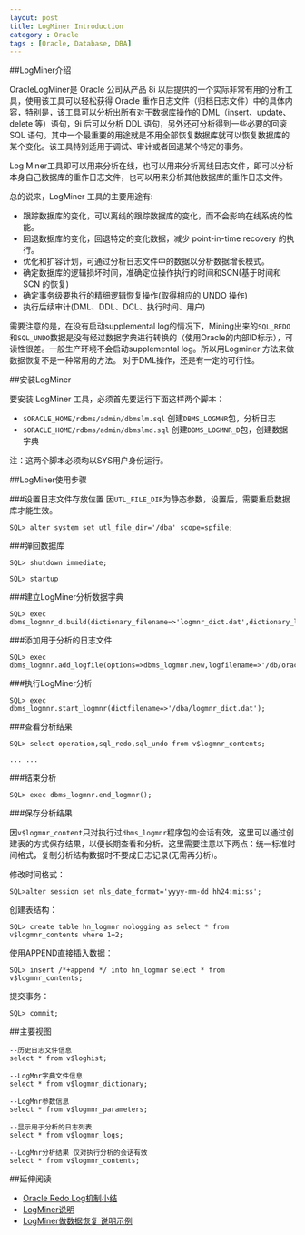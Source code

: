 ```yaml
---
layout: post
title: LogMiner Introduction
category : Oracle
tags : [Oracle, Database, DBA]
---
```


##LogMiner介绍

OracleLogMiner是 Oracle 公司从产品 8i 以后提供的一个实际非常有用的分析工具，使用该工具可以轻松获得 Oracle 重作日志文件（归档日志文件）中的具体内容，特别是，该工具可以分析出所有对于数据库操作的 DML（insert、update、delete 等）语句，9i 后可以分析 DDL 语句，另外还可分析得到一些必要的回滚 SQL 语句。其中一个最重要的用途就是不用全部恢复数据库就可以恢复数据库的某个变化。该工具特别适用于调试、审计或者回退某个特定的事务。

Log Miner工具即可以用来分析在线，也可以用来分析离线日志文件，即可以分析本身自己数据库的重作日志文件，也可以用来分析其他数据库的重作日志文件。

总的说来，LogMiner 工具的主要用途有:

* 跟踪数据库的变化，可以离线的跟踪数据库的变化，而不会影响在线系统的性能。
* 回退数据库的变化，回退特定的变化数据，减少 point-in-time recovery 的执行。
* 优化和扩容计划，可通过分析日志文件中的数据以分析数据增长模式。
* 确定数据库的逻辑损坏时间，准确定位操作执行的时间和SCN(基于时间和SCN 的恢复)
* 确定事务级要执行的精细逻辑恢复操作(取得相应的 UNDO 操作)
* 执行后续审计(DML、DDL、DCL、执行时间、用户)

需要注意的是，在没有启动supplemental log的情况下，Mining出来的`SQL_REDO`和`SQL_UNDO`数据是没有经过数据字典进行转换的（使用Oracle的内部ID标示），可读性很差。一般生产环境不会启动supplemental log。所以用Logminer 方法来做数据恢复不是一种常用的方法。 对于DML操作，还是有一定的可行性。

##安装LogMiner

要安装 LogMiner 工具，必须首先要运行下面这样两个脚本：

* `$ORACLE_HOME/rdbms/admin/dbmslm.sql` 	创建`DBMS_LOGMNR`包，分析日志
* `$ORACLE_HOME/rdbms/admin/dbmslmd.sql` 	创建`DBMS_LOGMNR_D`包，创建数据字典

注：这两个脚本必须均以SYS用户身份运行。


##LogMiner使用步骤

###设置日志文件存放位置
因`UTL_FILE_DIR`为静态参数，设置后，需要重启数据库才能生效。

	SQL> alter system set utl_file_dir='/dba' scope=spfile;

###弹回数据库

	SQL> shutdown immediate;

	SQL> startup

###建立LogMiner分析数据字典

	SQL> exec dbms_logmnr_d.build(dictionary_filename=>'logmnr_dict.dat',dictionary_location=>'/dba');

###添加用于分析的日志文件

	SQL> exec dbms_logmnr.add_logfile(options=>dbms_logmnr.new,logfilename=>'/db/oracle/arch/1_9_808334794.arc');	

###执行LogMiner分析

	SQL> exec dbms_logmnr.start_logmnr(dictfilename=>'/dba/logmnr_dict.dat');

###查看分析结果

	SQL> select operation,sql_redo,sql_undo from v$logmnr_contents;
	
	... ...

###结束分析

	SQL> exec dbms_logmnr.end_logmnr();

###保存分析结果

因`v$logmnr_content`只对执行过`dbms_logmnr`程序包的会话有效，这里可以通过创建表的方式保存结果，以便长期查看和分析。这里需要注意以下两点：统一标准时间格式，复制分析结构数据时不要成日志记录(无需再分析)。

修改时间格式：

	SQL>alter session set nls_date_format='yyyy-mm-dd hh24:mi:ss';

创建表结构：
	 
	SQL> create table hn_logmnr nologging as select * from v$logmnr_contents where 1=2;
	
使用APPEND直接插入数据：

	SQL> insert /*+append */ into hn_logmnr select * from v$logmnr_contents;
	 
提交事务：

	SQL> commit;

##主要视图

	--历史日志文件信息
	select * from v$loghist;
	
	--LogMnr字典文件信息
	select * from v$logmnr_dictionary;
	
	--LogMnr参数信息
	select * from v$logmnr_parameters;
	
	--显示用于分析的日志列表
	select * from v$logmnr_logs;
	
	--LogMnr分析结果 仅对执行分析的会话有效
	select * from v$logmnr_contents;

##延伸阅读

* [Oracle Redo Log机制小结](http://blog.csdn.net/tianlesoftware/article/details/7346212)
* [LogMiner说明](http://blog.csdn.net/tianlesoftware/article/details/5604497)
* [LogMiner做数据恢复 说明示例](http://blog.csdn.net/tianlesoftware/article/details/6554674)